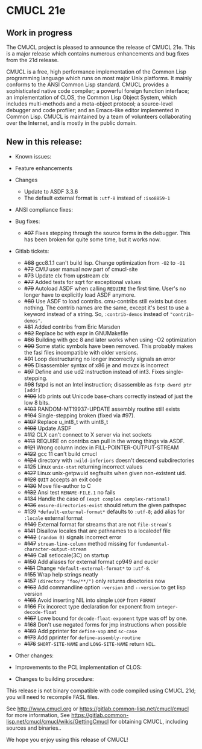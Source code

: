 # CMUCL 21e

## Work in progress

The CMUCL project is pleased to announce the release of CMUCL 21e.
This is a major release which contains numerous enhancements and bug
fixes from the 21d release.

CMUCL is a free, high performance implementation of the Common Lisp
programming language which runs on most major Unix platforms. It
mainly conforms to the ANSI Common Lisp standard. CMUCL provides a
sophisticated native code compiler; a powerful foreign function
interface; an implementation of CLOS, the Common Lisp Object System,
which includes multi-methods and a meta-object protocol; a
source-level debugger and code profiler; and an Emacs-like editor
implemented in Common Lisp. CMUCL is maintained by a team of
volunteers collaborating over the Internet, and is mostly in the
public domain.

## New in this release:
  * Known issues:
  * Feature enhancements
  * Changes
    * Update to ASDF 3.3.6
    * The default external format is `:utf-8` instead of `:iso8859-1`
  * ANSI compliance fixes:
  * Bug fixes:
    * ~~#97~~ Fixes stepping through the source forms in the debugger.  This has been broken for quite some time, but it works now.

  * Gitlab tickets:
    * ~~#68~~ gcc8.1.1 can't build lisp.  Change optimization from `-O2` to `-O1`
    * ~~#72~~ CMU user manual now part of cmucl-site
    * ~~#73~~ Update clx from upstream clx
    * ~~#77~~ Added tests for sqrt for exceptional values
    * ~~#79~~ Autoload ASDF when calling `REQUIRE` the first time.  User's no longer have to explicitly load ASDF anymore.
    * ~~#80~~ Use ASDF to load contribs.  cmu-contribs still exists but does nothing.  The contrib names are the same, except it's best to use a keyword instead of a string.  So, `:contrib-demos` instead of `"contrib-demos"`.
    * ~~#81~~ Added contribs from Eric Marsden
    * ~~#82~~ Replace bc with expr in GNUMakefile
    * ~~#86~~ Building with gcc 8 and later works when using -O2 optimization
    * ~~#90~~ Some static symbols have been removed.  This probably makes the fasl files incompatible with older versions.
    * ~~#91~~ Loop destructuring no longer incorrectly signals an error
    * ~~#95~~ Disassembler syntax of x86 je and movzx is incorrect
    * ~~#97~~ Define and use ud2 instruction instead of int3.  Fixes single-stepping.
    * ~~#98~~ fstpd is not an Intel instruction; disassemble as `fstp dword ptr [addr]`
    * ~~#100~~ ldb prints out Unicode base-chars correctly instead of just the low 8 bits.
    * ~~#103~~ RANDOM-MT19937-UPDATE assembly routine still exists
    * ~~#104~~ Single-stepping broken (fixed via #97).
    * ~~#107~~ Replace u_int8_t with uint8_t
    * ~~#108~~ Update ASDF
    * ~~#112~~ CLX can't connect to X server via inet sockets
    * ~~#113~~ REQUIRE on contribs can pull in the wrong things via ASDF.
    * ~~#121~~ Wrong column index in FILL-POINTER-OUTPUT-STREAM
    * ~~#122~~ gcc 11 can't build cmucl
    * ~~#124~~ directory with `:wild-inferiors` doesn't descend subdirectories 
    * ~~#125~~ Linux `unix-stat` returning incorrect values
    * ~~#127~~ Linux unix-getpwuid segfaults when given non-existent uid.
    * ~~#128~~ `QUIT` accepts an exit code
    * ~~#130~~ Move file-author to C 
    * ~~#132~~ Ansi test `RENAME-FILE.1` no fails
    * ~~#134~~ Handle the case of `(expt complex complex-rational)`
    * ~~#136~~ `ensure-directories-exist` should return the given pathspec
    * #139 `*default-external-format*` defaults to `:utf-8`; add alias for `:locale` external format
    * ~~#140~~ External format for streams that are not `file-stream`'s
    * ~~#141~~ Disallow locales that are pathnames to a localedef file
    * ~~#142~~ `(random 0)` signals incorrect error
    * ~~#147~~ `stream-line-column` method missing for `fundamental-character-output-stream`
    * ~~#149~~ Call setlocale(3C) on startup
    * ~~#150~~ Add aliases for external format cp949 and euckr
    * ~~#151~~ Change `*default-external-format*` to `:utf-8`.
    * ~~#155~~ Wrap help strings neatly
    * ~~#157~~ `(directory "foo/**/")` only returns directories now
    * ~~#163~~ Add commandline option `-version` and `--version` to get lisp version
    * ~~#165~~ Avoid inserting NIL into simple `LOOP` from `FORMAT`
    * ~~#166~~ Fix incorect type declaration for exponent from `integer-decode-float`
    * ~~#167~~ Lowe bound for `decode-float-exponent` type was off by one.
    * ~~#168~~ Don't use negated forms for jmp instructions when possible
    * ~~#169~~ Add pprinter for `define-vop` and `sc-case`
    * ~~#173~~ Add pprinter for `define-assembly-routine`
    * ~~#176~~ `SHORT-SITE-NAME` and `LONG-SITE-NAME` return `NIL`.
  * Other changes:
  * Improvements to the PCL implementation of CLOS:
  * Changes to building procedure:

This release is not binary compatible with code compiled using CMUCL
21d; you will need to recompile FASL files.

See http://www.cmucl.org or
https://gitlab.common-lisp.net/cmucl/cmucl for more information,
See
https://gitlab.common-lisp.net/cmucl/cmucl/wikis/GettingCmucl
for obtaining CMUCL, including sources and binaries..


We hope you enjoy using this release of CMUCL!
